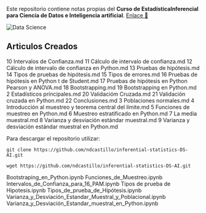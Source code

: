 Este repositorio contiene notas propias del **Curso de EstadísticaInferencial para Ciencia de Datos e Inteligencia artificial**. [Enlace 🚀](https://platzi.com/cursos/estadistica-inferencial-python/)

![Data Science](https://media.tenor.com/i1rNMdaKd7MAAAAC/gaussian-mixture-models-em-method-math.gif)

## Articulos Creados

10 Intervalos de Confianza.md
11 Cálculo de intervalo de confianza.md
12 Cálculo de intervalo de confianza en Python.md
13 Pruebas de hipótesis.md
14 Tipos de pruebas de hipótesis.md
15 Tipos de errores.md
16 Pruebas de hipótesis en Python t de Student.md
17 Pruebas de hipótesis en Python Pearson y ANOVA.md
18 Bootstrapping.md
19 Bootstrapping en Python.md
2 Estadísticos principales.md
20 Validacióm Cruzada.md
21 Validación cruzada en Python.md
22 Conclusiones.md
3 Poblaciones normales.md
4 Introducción al muestreo y teorema central del límite.md
5 Funciones de muestreo en Python.md
6 Muestreo estratificado en Python.md
7 La media muestral.md
8 Varianza y desviación estándar muestral.md
9 Varianza y desviación estándar muestral en Python.md

Para descargar el repositorio utilizar:

```
git clone https://github.com/ndcastillo/inferential-statistics-DS-AI.git
```

```
wget https://github.com/ndcastillo/inferential-statistics-DS-AI.git
```

Bootstraping_en_Python.ipynb
Funciones_de_Muestreo.ipynb
Intervalos_de_Confianza_para_16_PAM.ipynb
Tipos de prueba de Hipotesis.ipynb
Tipos_de_prueba_de_Hipótesis.ipynb
Varianza_y_Desviación_Estandar_Muestral_y_Poblacional.ipynb
Varianza_y_Desviación_Estandar_muestral_en_Python.ipynb
